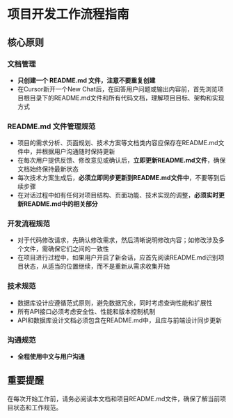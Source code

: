 # 项目开发工作流程指南

## 核心原则

### 文档管理
- **只创建一个 README.md 文件，注意不要重复创建**
- 在Cursor新开一个New Chat后，在回答用户问题或输出内容前，首先浏览项目根目录下的README.md文件和所有代码文档，理解项目目标、架构和实现方式

### README.md 文件管理规范
- 项目的需求分析、页面规划、技术方案等文档类内容应保存在README.md文件中，并根据用户沟通随时保持更新
- 在每次用户提供反馈、修改意见或确认后，**立即更新README.md文件**，确保文档始终保持最新状态
- 每次技术方案生成后，**必须立即同步更新到README.md文件中**，不要等到后续步骤
- 在对话过程中如有任何对项目结构、页面功能、技术实现的调整，**必须实时更新README.md中的相关部分**

### 开发流程规范
- 对于代码修改请求，先确认修改需求，然后清晰说明修改内容；如修改涉及多个文件，需确保它们之间的一致性
- 在项目进行过程中，如果用户开启了新会话，应首先阅读README.md识别项目状态，从适当的位置继续，而不是重新从需求收集开始

### 技术规范
- 数据库设计应遵循范式原则，避免数据冗余，同时考虑查询性能和扩展性
- 所有API接口必须考虑安全性、性能和版本控制机制
- API和数据库设计文档必须包含在README.md中，且应与前端设计同步更新

### 沟通规范
- **全程使用中文与用户沟通**

## 重要提醒
在每次开始工作前，请务必阅读本文档和项目README.md文件，确保了解当前项目状态和工作规范。